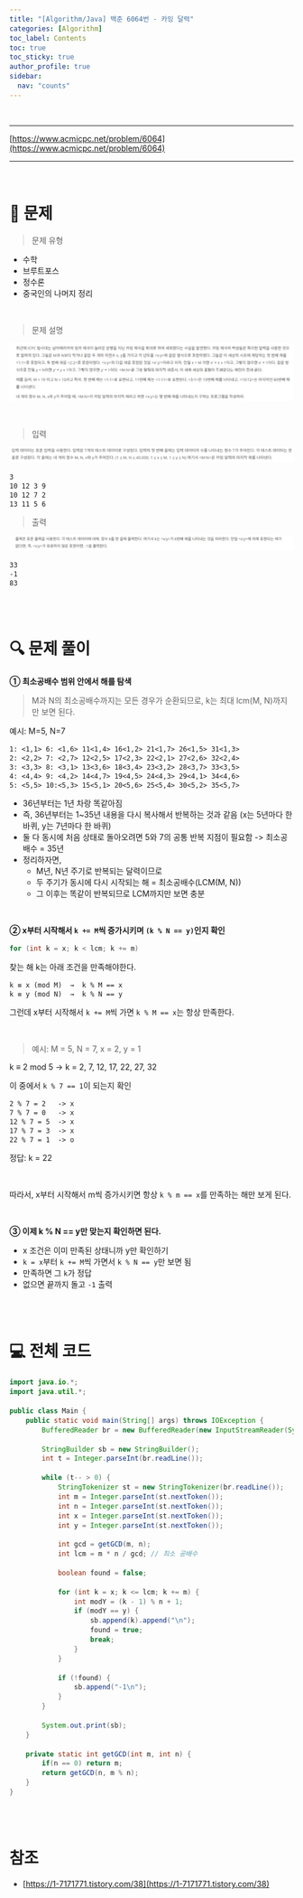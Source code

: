 ```yaml
---
title: "[Algorithm/Java] 백준 6064번 - 카잉 달력"
categories: [Algorithm]
toc_label: Contents
toc: true
toc_sticky: true
author_profile: true
sidebar:
  nav: "counts"
---
```


<br>

---

[https://www.acmicpc.net/problem/6064](https://www.acmicpc.net/problem/6064)

---

<br>

# 📌 문제

> 문제 유형

- 수학
- 브루트포스
- 정수론
- 중국인의 나머지 정리

<br>

> 문제 설명

![](/assets/images/2025/2025-07-08-18-24-01.png)

<br>

> 입력

![](/assets/images/2025/2025-07-08-18-23-47.png)

```
3
10 12 3 9
10 12 7 2
13 11 5 6
```

> 출력

![](/assets/images/2025/2025-07-08-18-24-16.png)

```
33
-1
83
```

<br><br>

# 🔍 문제 풀이

**① 최소공배수 범위 안에서 해를 탐색**

> M과 N의 최소공배수까지는 모든 경우가 순환되므로, k는 최대 lcm(M, N)까지만 보면 된다.

예시: M=5, N=7

```
1: <1,1> 6: <1,6> 11<1,4> 16<1,2> 21<1,7> 26<1,5> 31<1,3>
2: <2,2> 7: <2,7> 12<2,5> 17<2,3> 22<2,1> 27<2,6> 32<2,4>
3: <3,3> 8: <3,1> 13<3,6> 18<3,4> 23<3,2> 28<3,7> 33<3,5>
4: <4,4> 9: <4,2> 14<4,7> 19<4,5> 24<4,3> 29<4,1> 34<4,6>
5: <5,5> 10:<5,3> 15<5,1> 20<5,6> 25<5,4> 30<5,2> 35<5,7>
```

- 36년부터는 1년 차랑 똑같아짐
- 즉, 36년부터는 1~35년 내용을 다시 복사해서 반복하는 것과 같음 (x는 5년마다 한 바퀴, y는 7년마다 한 바퀴)
- 둘 다 동시에 처음 상태로 돌아오려면 5와 7의 공통 반복 지점이 필요함 -> 최소공배수 = 35년
- 정리하자면,
  - M년, N년 주기로 반복되는 달력이므로
  - 두 주기가 동시에 다시 시작되는 해 = 최소공배수(LCM(M, N))
  - 그 이후는 똑같이 반복되므로 LCM까지만 보면 충분

<br>

**② x부터 시작해서 `k += M`씩 증가시키며 `(k % N == y)`인지 확인**

```java
for (int k = x; k < lcm; k += m)
```

찾는 해 k는 아래 조건을 만족해야한다.

```
k ≡ x (mod M)  →  k % M == x
k ≡ y (mod N)  →  k % N == y
```

그런데 x부터 시작해서 `k += M`씩 가면 `k % M == x`는 항상 만족한다.

<br>

> 예시: M = 5, N = 7, x = 2, y = 1

k ≡ 2 mod 5 -> k = 2, 7, 12, 17, 22, 27, 32

이 중에서 `k % 7 == 1`이 되는지 확인

```
2 % 7 = 2   -> x
7 % 7 = 0   -> x
12 % 7 = 5  -> x
17 % 7 = 3  -> x
22 % 7 = 1  -> o
```

정답: k = 22

<br>

따라서, x부터 시작해서 m씩 증가시키면 항상 `k % m == x`를 만족하는 해만 보게 된다.

<br>

**③ 이제 k % N == y만 맞는지 확인하면 된다.**

- x 조건은 이미 만족된 상태니까 y만 확인하기
- `k = x`부터 `k += M`씩 가면서 `k % N == y`만 보면 됨
- 만족하면 그 `k`가 정답
- 없으면 끝까지 돌고 `-1` 출력

<br><br>

# 💻 전체 코드

```java
import java.io.*;
import java.util.*;

public class Main {
    public static void main(String[] args) throws IOException {
        BufferedReader br = new BufferedReader(new InputStreamReader(System.in));

        StringBuilder sb = new StringBuilder();
        int t = Integer.parseInt(br.readLine());

        while (t-- > 0) {
            StringTokenizer st = new StringTokenizer(br.readLine());
            int m = Integer.parseInt(st.nextToken());
            int n = Integer.parseInt(st.nextToken());
            int x = Integer.parseInt(st.nextToken());
            int y = Integer.parseInt(st.nextToken());

            int gcd = getGCD(m, n);
            int lcm = m * n / gcd; // 최소 공배수

            boolean found = false;

            for (int k = x; k <= lcm; k += m) {
                int modY = (k - 1) % n + 1;
                if (modY == y) {
                    sb.append(k).append("\n");
                    found = true;
                    break;
                }
            }

            if (!found) {
                sb.append("-1\n");
            }
        }

        System.out.print(sb);
    }

    private static int getGCD(int m, int n) {
        if(n == 0) return m;
        return getGCD(n, m % n);
    }
}
```

<br><br>

# 참조

- [https://1-7171771.tistory.com/38](https://1-7171771.tistory.com/38)

<br>
